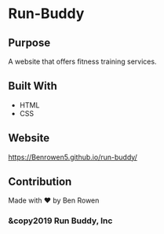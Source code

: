 # Run-Buddy

## Purpose
A website that offers fitness training services.

## Built With
* HTML
* CSS

## Website
https://Benrowen5.github.io/run-buddy/

## Contribution
Made with ❤️ by Ben Rowen

### &copy2019 Run Buddy, Inc
